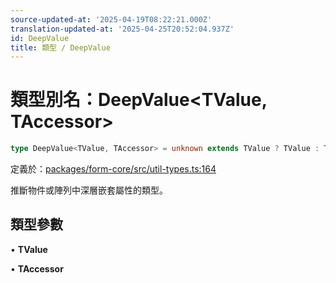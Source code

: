```yaml
---
source-updated-at: '2025-04-19T08:22:21.000Z'
translation-updated-at: '2025-04-25T20:52:04.937Z'
id: DeepValue
title: 類型 / DeepValue
---
```

<!-- 請勿編輯：此頁面由類型註解自動生成 -->

# 類型別名：DeepValue\<TValue, TAccessor\>

```ts
type DeepValue<TValue, TAccessor> = unknown extends TValue ? TValue : TAccessor extends DeepKeys<TValue> ? DeepRecord<TValue>[TAccessor] : never;
```

定義於：[packages/form-core/src/util-types.ts:164](https://github.com/TanStack/form/blob/main/packages/form-core/src/util-types.ts#L164)

推斷物件或陣列中深層嵌套屬性的類型。

## 類型參數

• **TValue**

• **TAccessor**
